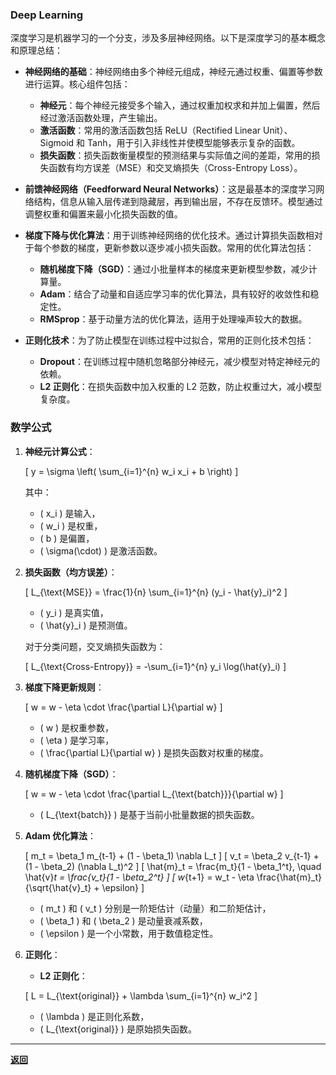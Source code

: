 ### Deep Learning

深度学习是机器学习的一个分支，涉及多层神经网络。以下是深度学习的基本概念和原理总结：

- **神经网络的基础**：神经网络由多个神经元组成，神经元通过权重、偏置等参数进行运算。核心组件包括：
  - **神经元**：每个神经元接受多个输入，通过权重加权求和并加上偏置，然后经过激活函数处理，产生输出。
  - **激活函数**：常用的激活函数包括 ReLU（Rectified Linear Unit）、Sigmoid 和 Tanh，用于引入非线性并使模型能够表示复杂的函数。
  - **损失函数**：损失函数衡量模型的预测结果与实际值之间的差距，常用的损失函数有均方误差（MSE）和交叉熵损失（Cross-Entropy Loss）。

- **前馈神经网络（Feedforward Neural Networks）**：这是最基本的深度学习网络结构，信息从输入层传递到隐藏层，再到输出层，不存在反馈环。模型通过调整权重和偏置来最小化损失函数的值。

- **梯度下降与优化算法**：用于训练神经网络的优化技术。通过计算损失函数相对于每个参数的梯度，更新参数以逐步减小损失函数。常用的优化算法包括：
  - **随机梯度下降（SGD）**：通过小批量样本的梯度来更新模型参数，减少计算量。
  - **Adam**：结合了动量和自适应学习率的优化算法，具有较好的收敛性和稳定性。
  - **RMSprop**：基于动量方法的优化算法，适用于处理噪声较大的数据。

- **正则化技术**：为了防止模型在训练过程中过拟合，常用的正则化技术包括：
  - **Dropout**：在训练过程中随机忽略部分神经元，减少模型对特定神经元的依赖。
  - **L2 正则化**：在损失函数中加入权重的 L2 范数，防止权重过大，减小模型复杂度。

### 数学公式

1. **神经元计算公式**：

    \[
    y = \sigma \left( \sum_{i=1}^{n} w_i x_i + b \right)
    \]

    其中：
    - \( x_i \) 是输入，
    - \( w_i \) 是权重，
    - \( b \) 是偏置，
    - \( \sigma(\cdot) \) 是激活函数。

2. **损失函数（均方误差）**：

    \[
    L_{\text{MSE}} = \frac{1}{n} \sum_{i=1}^{n} (y_i - \hat{y}_i)^2
    \]

    - \( y_i \) 是真实值，
    - \( \hat{y}_i \) 是预测值。

    对于分类问题，交叉熵损失函数为：

    \[
    L_{\text{Cross-Entropy}} = -\sum_{i=1}^{n} y_i \log(\hat{y}_i)
    \]

3. **梯度下降更新规则**：

    \[
    w = w - \eta \cdot \frac{\partial L}{\partial w}
    \]

    - \( w \) 是权重参数，
    - \( \eta \) 是学习率，
    - \( \frac{\partial L}{\partial w} \) 是损失函数对权重的梯度。

4. **随机梯度下降（SGD）**：

    \[
    w = w - \eta \cdot \frac{\partial L_{\text{batch}}}{\partial w}
    \]

    - \( L_{\text{batch}} \) 是基于当前小批量数据的损失函数。

5. **Adam 优化算法**：

    \[
    m_t = \beta_1 m_{t-1} + (1 - \beta_1) \nabla L_t
    \]
    \[
    v_t = \beta_2 v_{t-1} + (1 - \beta_2) (\nabla L_t)^2
    \]
    \[
    \hat{m}_t = \frac{m_t}{1 - \beta_1^t}, \quad \hat{v}_t = \frac{v_t}{1 - \beta_2^t}
    \]
    \[
    w_{t+1} = w_t - \eta \frac{\hat{m}_t}{\sqrt{\hat{v}_t} + \epsilon}
    \]

    - \( m_t \) 和 \( v_t \) 分别是一阶矩估计（动量）和二阶矩估计，
    - \( \beta_1 \) 和 \( \beta_2 \) 是动量衰减系数，
    - \( \epsilon \) 是一个小常数，用于数值稳定性。

6. **正则化**：
    - **L2 正则化**：

    \[
    L = L_{\text{original}} + \lambda \sum_{i=1}^{n} w_i^2
    \]

    - \( \lambda \) 是正则化系数，
    - \( L_{\text{original}} \) 是原始损失函数。

---

**[返回](../../README.md)**